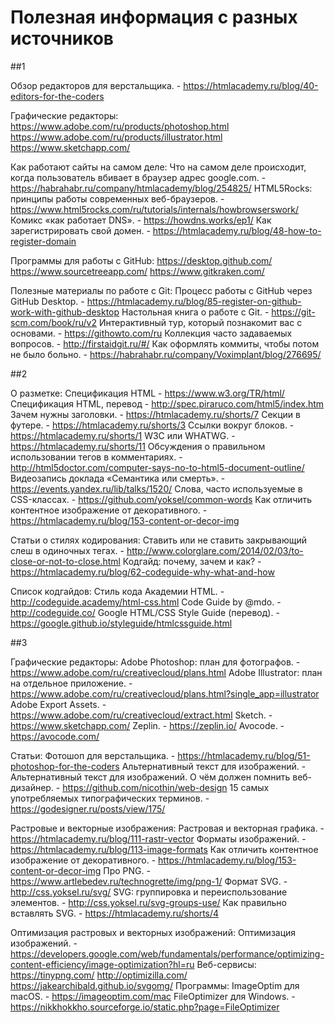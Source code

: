 # Полезная информация с разных источников
##1

Обзор редакторов для верстальщика. - https://htmlacademy.ru/blog/40-editors-for-the-coders

Графические редакторы:
https://www.adobe.com/ru/products/photoshop.html
https://www.adobe.com/ru/products/illustrator.html
https://www.sketchapp.com/

Как работают сайты на самом деле:
Что на самом деле происходит, когда пользователь вбивает в браузер адрес google.com. - https://habrahabr.ru/company/htmlacademy/blog/254825/
HTML5Rocks: принципы работы современных веб-браузеров. - https://www.html5rocks.com/ru/tutorials/internals/howbrowserswork/
Комикс «как работает DNS». - https://howdns.works/ep1/
Как зарегистрировать свой домен. - https://htmlacademy.ru/blog/48-how-to-register-domain

Программы для работы с GitHub:
https://desktop.github.com/
https://www.sourcetreeapp.com/
https://www.gitkraken.com/

Полезные материалы по работе с Git:
Процесс работы с GitHub через GitHub Desktop. - https://htmlacademy.ru/blog/85-register-on-github-work-with-github-desktop
Настольная книга о работе с Git. - https://git-scm.com/book/ru/v2
Интерактивный тур, который познакомит вас с основами. - https://githowto.com/ru
Коллекция часто задаваемых вопросов. - http://firstaidgit.ru/#/
Как оформлять коммиты, чтобы потом не было больно. - https://habrahabr.ru/company/Voximplant/blog/276695/

##2

О разметке:
Спецификация HTML - https://www.w3.org/TR/html/
Спецификация HTML, перевод - http://spec.piraruco.com/html5/index.htm
Зачем нужны заголовки. - https://htmlacademy.ru/shorts/7
Секции в футере. - https://htmlacademy.ru/shorts/3
Ссылки вокруг блоков. - https://htmlacademy.ru/shorts/1
W3C или WHATWG. - https://htmlacademy.ru/shorts/11
Обсуждения о правильном использовании тегов в комментариях. - http://html5doctor.com/computer-says-no-to-html5-document-outline/
Видеозапись доклада «Семантика или смерть». - https://events.yandex.ru/lib/talks/1520/
Слова, часто используемые в CSS-классах. - https://github.com/yoksel/common-words
Как отличить контентное изображение от декоративного. - https://htmlacademy.ru/blog/153-content-or-decor-img

Статьи о стилях кодирования:
Ставить или не ставить закрывающий слеш в одиночных тегах. - http://www.colorglare.com/2014/02/03/to-close-or-not-to-close.html
Кодгайд: почему, зачем и как? - https://htmlacademy.ru/blog/62-codeguide-why-what-and-how

Список кодгайдов:
Стиль кода Академии HTML. - http://codeguide.academy/html-css.html
Code Guide by @mdo. - http://codeguide.co/
Google HTML/CSS Style Guide (перевод). - https://google.github.io/styleguide/htmlcssguide.html

##3

Графические редакторы:
Adobe Photoshop: план для фотографов. - https://www.adobe.com/ru/creativecloud/plans.html
Adobe Illustrator: план на отдельное приложение. - https://www.adobe.com/ru/creativecloud/plans.html?single_app=illustrator
Adobe Export Assets. - https://www.adobe.com/ru/creativecloud/extract.html
Sketch. - https://www.sketchapp.com/
Zeplin. - https://zeplin.io/
Avocode. - https://avocode.com/

Статьи:
Фотошоп для верстальщика. - https://htmlacademy.ru/blog/51-photoshop-for-the-coders
Альтернативный текст для изображений. - Альтернативный текст для изображений.
О чём должен помнить веб-дизайнер. - https://github.com/nicothin/web-design
15 самых употребляемых типографических терминов. - https://godesigner.ru/posts/view/175/

Растровые и векторные изображения:
Растровая и векторная графика. - https://htmlacademy.ru/blog/111-rastr-vector
Форматы изображений. - https://htmlacademy.ru/blog/113-image-formats
Как отличить контентное изображение от декоративного. - https://htmlacademy.ru/blog/153-content-or-decor-img
Про PNG. - https://www.artlebedev.ru/technogrette/img/png-1/
Формат SVG. - http://css.yoksel.ru/svg/
SVG: группировка и переиспользование элементов. - http://css.yoksel.ru/svg-groups-use/
Как правильно вставлять SVG. - https://htmlacademy.ru/shorts/4

Оптимизация растровых и векторных изображений:
Оптимизация изображений. - https://developers.google.com/web/fundamentals/performance/optimizing-content-efficiency/image-optimization?hl=ru
Веб-сервисы: 
 https://tinypng.com/
 http://optimizilla.com/
 https://jakearchibald.github.io/svgomg/
Программы:
ImageOptim для macOS. - https://imageoptim.com/mac
FileOptimizer для Windows. - https://nikkhokkho.sourceforge.io/static.php?page=FileOptimizer

